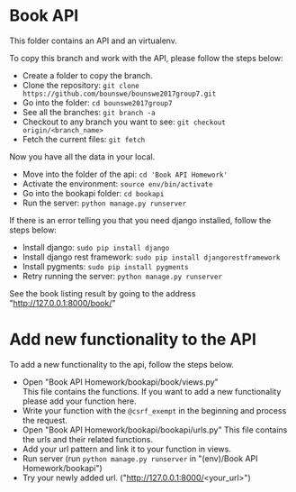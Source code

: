 # Book API
This folder contains an API and an virtualenv.

To copy this branch and work with the API, please follow the steps below:

* Create a folder to copy the branch.
* Clone the repository: `git clone https://github.com/bounswe/bounswe2017group7.git`
* Go into the folder: `cd bounswe2017group7`
* See all the branches: `git branch -a`
* Checkout to any branch you want to see: `git checkout origin/<branch_name>`
* Fetch the current files: `git fetch`

Now you have all the data in your local.  
* Move into the folder of the api: `cd 'Book API Homework'`  
* Activate the environment: `source env/bin/activate`
* Go into the bookapi folder: `cd bookapi`
* Run the server: `python manage.py runserver`

If there is an error telling you that you need django installed, follow the steps below:
* Install django: `sudo pip install django`
* Install django rest framework: `sudo pip install djangorestframework`
* Install pygments: `sudo pip install pygments`
* Retry running the server: `python manage.py runserver`

See the book listing result by going to the address "http://127.0.0.1:8000/book/"

# Add new functionality to the API
To add a new functionality to the api, follow the steps below.

* Open "Book API Homework/bookapi/book/views.py"  
This file contains the functions. If you want to add a new functionality please add your function here.
* Write your function with the `@csrf_exempt` in the beginning and process the request.
* Open "Book API Homework/bookapi/bookapi/urls.py"
This file contains the urls and their related functions.
* Add your url pattern and link it to your function in views.
* Run server (run `python manage.py runserver` in "(env)/Book API Homework/bookapi")
* Try your newly added url. ("http://127.0.0.1:8000/<your_url>")
